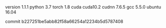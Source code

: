 version 1.1.1
python 3.7
torch 1.8
cuda cuda10.2
cudnn 7.6.5
gcc 5.5.0
ubuntu 16.04

commit b227251be5abb82f58a66254a12234b5d5787408